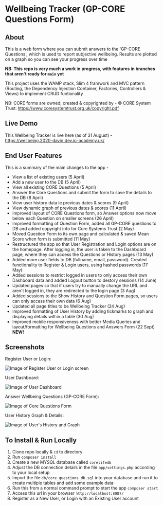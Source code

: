 # Wellbeing Tracker (GP-CORE Questions Form)

## About
This is a web form where you can submit answers to the 'GP-CORE Questions', which is used to report subjective wellbeing. Results are plotted on a graph so you can see your progress over time

**NB: This repo is very much a work in progress, with features in branches that aren't ready for `main` yet**

This project uses the WAMP stack, Slim 4 framwork and MVC pattern (Routing, the Dependency Injection Container, Factories, Controllers & Views) to implement CRUD funtionality

NB: CORE forms are owned, created & copyrighted by -
© CORE System Trust: https://www.coresystemtrust.org.uk/copyright.pdf

## Live Demo
This Wellbeing Tracker is live here (as of 31 August) - https://wellbeing.2020-davin.dev.io-academy.uk/

## End User Features
This is a summary of the main changes to the app -
- View a list of existing users (5 April)
- Add a new user to the DB (5 April)
- View all existing CORE Questions (5 April)
- Answer the Core Questions and submit the form to save the details to the DB (8 April)
- View user history data ie previous dates & scores (9 April)
- View dynamic graph of previous dates & scores (11 April)
- Improved layout of CORE Questions form, so Answer options now move below each Question on smaller screens (26 April)
- Improved formatting of Question Form, added all GP-CORE questions to DB and added copyright info for Core Systems Trust (2 May)
- Moved Question Form to its own page and calculated & saved Mean Score when form is submitted (11 May)
- Restructured the app so that User Registration and Login options are on the homepage. After logging in, the user is taken to the Dashboard page, where they can access the Questions or History pages (13 May)
- Added more user fields to DB (fullname, email, password). Created  functionality to Register & Login users, using hashed passwords (17 May)
- Added sessions to restrict logged in users to only access their own Dashboard data and added Logout button to destory sessions (14 June) 
- Updated pages so that if users try to manually change the URL and aren't logged in, they are redirected to the login page (3 Aug)
- Added sessions to the Show History and Question Form pages, so users can only access their own data (6 Aug)
- Updated all page titles to be Wellbeing Tracker (24 Aug)
- Improved formatting of User History by adding tickmarks to graph and displaying details within a table (30 Aug)
- Improved mobile responsiveness with better Media Queries and layout/formatting for Wellbeing Questions and Answers Form (22 Sept) **NEW!**

## Screenshots
Register User or Login: 

![Image of Register User or Login screen](/screenshots/core_questions_app_login.PNG)

User Dashboard:

![Image of User Dashboard](/screenshots/core_questions_app_dashboard.png)

Answer Wellbeing Questions (GP-CORE Form): 

![Image of Core Questions Form](/screenshots/core_questions_app_all_questions_v4.png)

User History Graph & Details:

![Image of User's History and Graph](/screenshots/core_questions_app_graph_improved.PNG)

## To Install & Run Locally
1. Clone repo locally & `cd` to directory
2. Run `composer install`
3. Create a new MYSQL database called `corelifedb`
4. Adjust the DB connection details in the file `app/settings.php` according to your local setup
5. Import the file `db/core_questions_db.sql` into your database and run it to create multiple tables and add some example data
6. Run this from a normal command prompt to start the app `composer start`
7. Access this url in your browser `http://localhost:8087/`
8. Register as a New User, or Login with an Existing User account
